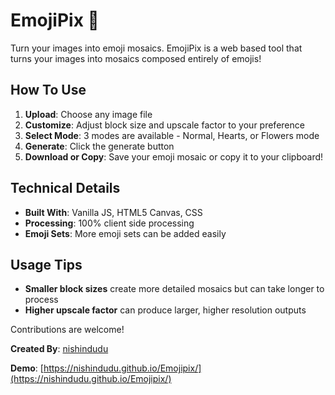 # EmojiPix 🎨

Turn your images into emoji mosaics. EmojiPix is a web based tool that turns your images into mosaics composed entirely of emojis!

## How To Use

1. **Upload**: Choose any image file
2. **Customize**: Adjust block size and upscale factor to your preference
3. **Select Mode**: 3 modes are available - Normal, Hearts, or Flowers mode
4. **Generate**: Click the generate button
5. **Download or Copy**: Save your emoji mosaic or copy it to your clipboard!

## Technical Details

- **Built With**: Vanilla JS, HTML5 Canvas, CSS
- **Processing**: 100% client side processing
- **Emoji Sets**: More emoji sets can be added easily

## Usage Tips

- **Smaller block sizes** create more detailed mosaics but can take longer to process
- **Higher upscale factor** can produce larger, higher resolution outputs

Contributions are welcome!

**Created By**: [nishindudu](https://www.github.com/nishindudu)

**Demo**: [https://nishindudu.github.io/Emojipix/](https://nishindudu.github.io/Emojipix/)
